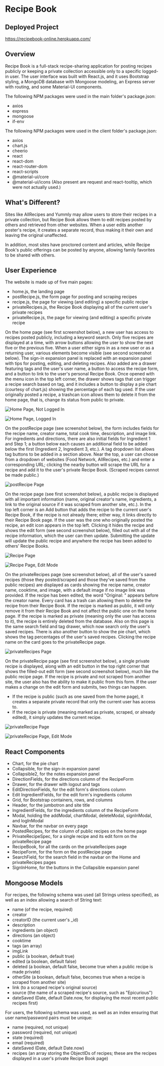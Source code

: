 # Recipe Book

## Deployed Project

https://recipebook-online.herokuapp.com/


## Overview

Recipe Book is a full-stack recipe-sharing application for posting recipes publicly or keeping a private collection accessible only to a specific logged-in user. The user interface was built with React.js, and it uses Bootstrap styling, a MongoDB database with Mongoose modeling, an Express server with routing, and some Material-UI components.

The following NPM packages were used in the main folder's package.json:

* axios
* express
* mongoose
* if-env

The following NPM packages were used in the client folder's package.json:

* axios
* chart.js
* cheerio
* react
* react-dom
* react-router-dom
* react-scripts
* @material-ui/core
* @material-ui/icons
(Also present are request and react-tooltip, which were not actually used.)

## What's Different?

Sites like AllRecipes and Yummly may allow users to store their recipes in a private collection, but Recipe Book allows them to edit recipes posted by others and retrieved from other websites. When a user edits another poster's recipe, it creates a separate record, thus making it their own and leaving the original unaffected.

In addition, most sites have proctored content and articles, while Recipe Book's public offerings can be posted by anyone, allowing family favorites to be shared with others.

## User Experience

The website is made up of five main pages:

* home.js, the landing page
* postRecipe.js, the form page for posting and scraping recipes
* recipe.js, the page for viewing (and editing) a specific public recipe
* privateRecipes.js, the Recipe Book displaying all of the current user's private recipes
* privateRecipe.js, the page for viewing (and editing) a specific private recipe

On the home page (see first screenshot below), a new user has access to recipes posted publicly, including a keyword search. Only five recipes are displayed at a time, with arrow buttons allowing the user to show the next five or the previous five. When a user either signs in as a new user or as a returning user, various elements become visible (see second screenshot below). The sign-in expansion panel is replaced with an expansion panel with tips for posting, editing, and deleting recipes. Also added are a drawer featuring tags and the user's user name, a button to access the recipe form, and a button to link to the user's personal Recipe Book. Once opened with the menu icon in the top left corner, the drawer shows tags that can trigger a recipe search based on tag, and it includes a button to display a pie chart (courtesy of chart.js) showing the percentage of each tag used. If the user originally posted a recipe, a trashcan icon allows them to delete it from the home page, that is, change its status from public to private.

![Home Page, Not Logged In](./images/homeNotLoggedIn.png)

![Home Page, Logged In](./images/homeLoggedIn.png)

On the postRecipe page (see screenshot below), the form includes fields for the recipe name, creator name, total cook time, description, and image link. For ingredients and directions, there are also initial fields for Ingredient 1 and Step 1; a button below each causes an additional field to be added below the first (Ingredient 2, Ingredient 3, etc.). A tag dropdown list allows tag buttons to be added in a section above. Near the top, a user can choose from a dropdown of websites (Food Network, AllRecipes, etc.) and enter a corresponding URL; clicking the nearby button will scrape the URL for a recipe and add it to the user's private Recipe Book. (Scraped recipes cannot be made public.)

![postRecipe Page](./images/postRecipe.png)

On the recipe page (see first screenshot below), a public recipe is displayed with all important information (name, original creator's name, ingredients, a link to the original source if it was scraped from another site, etc.). In the top left corner is an Add button that adds the recipe to the current user's Recipe Book, if the recipe is not already there; either way, it links directly to their Recipe Book page. If the user was the one who originally posted the recipe, an edit icon appears in the top left. Clicking it hides the recipe and shows the edit form (see second screenshot below), filled out with all of the recipe information, which the user can then update. Submitting the update will update the public recipe and anywhere the recipe has been added to others' Recipe Books.

![Recipe Page](./images/recipe.png)

![Recipe Page, Edit Mode](./images/recipeEdit.png)

On the privateRecipes page (see screenshot below), all of the user's saved recipes (those they posted/scraped and those they've saved from the public recipes) are displayed as cards showing the recipe name, creator name, cooktime, and image, with a default image if no image link was provided. If the recipe has been edited, the word "Original: " appears before the creator name. Every card has a trash can allowing them to delete the recipe from their Recipe Book. If the recipe is marked as public, it will only remove it from their Recipe Book and not affect the public one on the home page. If the recipe is marked as private (meaning only the user has access to it), the recipe is entirely deleted from the database. Also on this page is the same search field and tag drawer, which now search only the user's saved recipes. There is also another button to show the pie chart, which shows the tag percentages of the user's saved recipes. Clicking the recipe name on the card goes to the privateRecipe page.

![privateRecipes Page](./images/privateRecipes.png)

On the privateRecipe page (see first screenshot below), a single private recipe is displayed, along with an edit button in the top right corner that shows the filled-out edit form (see second screenshot below), much like the public recipe page. If the recipe is private and not scraped from another site, the user also has the ability to make it public from this form. If the user makes a change on the edit form and submits, two things can happen.
* If the recipe is public (such as one saved from the home page), it creates a separate private record that only the current user has access to.
* If the recipe is private (meaning marked as private, scraped, or already edited), it simply updates the current recipe.

![privateRecipe Page](./images/privateRecipe.png)

![privateRecipe Page, Edit Mode](./images/privateRecipeEdit.png)

## React Components

* Chart, for the pie chart 
* Collapsible, for the sign-in expansion panel
* Collapsible2, for the notes expansion panel
* DirectionFields, for the directions column of the RecipeForm
* Drawer, for the drawer with logout and tags
* EditDirectionFields, for the edit form's directions column
* Edit IngredientFields, for the edit form's ingredients column
* Grid, for Bootstrap containers, rows, and columns
* Header, for the jumbotron and site title
* IngredientFields, for the ingredients column of the RecipeForm
* Modal, holding the addModal, chartModal, deleteModal,
    signInModal, and logInModal
* Navbar, for the navbar on every page
* PostedRecipes, for the column of public recipes on the home page
* PrivateRecipeSpec, for a single recipe and its edit form on the privateRecipe page
* RecipeBook, for all the cards on the privateRecipes page
* RecipeForm, for the form on the postRecipe page
* SearchField, for the search field in the navbar on the Home and privateRecipes pages
* SignInHome, for the buttons in the Collapsible expansion panel

## Mongoose Models

For recipes, the following schema was used (all Strings unless specified), as well as an index allowing a search of String text:
* name (of the recipe, required)
* creator
* creatorID (the current user's _id)
* description
* ingredients (an object)
* directions (an object)
* cooktime
* tags (an array)
* imgLink
* public (a boolean, default true)
* edited (a boolean, default false)
* deleted (a boolean, default false, become true when a public recipe is made private)
* otherSite (a boolean, default false, becomes true when a recipe is scraped from another site)
* link (to a scraped recipe's original source)
* source (the name of a scraped recipe's source, such as "Epicurious")
* dateSaved (Date, default Date.now, for displaying the most recent public recipes first)

For users, the following schema was used, as well as an index ensuring that user name/password pairs must be unique:
* name (required, not unique)
* password (required, not unique)
* state (required)
* email (required)
* dateSaved (Date, default Date.now)
* recipes (an array storing the ObjectIDs of recipes; these are the recipes displayed in a user's private Recipe Book page)




